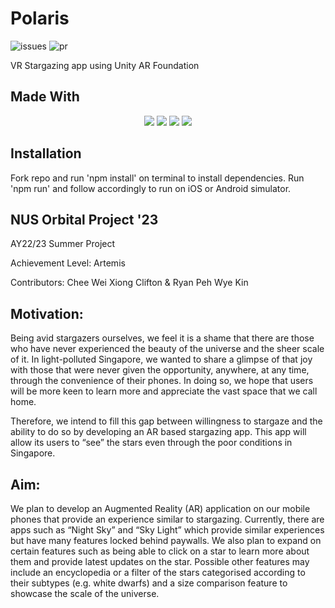 # Polaris

![issues](https://img.shields.io/github/issues/cliftonchee/Polaris)
![pr](https://img.shields.io/github/issues-pr/cliftonchee/Polaris)

VR Stargazing app using Unity AR Foundation

## Made With

<p align='center'>
<img src='https://img.shields.io/badge/-React-61FADB?logo=react&logoColor=white'>
<img src='https://img.shields.io/badge/-Unity-ffffff?logo=unity&logoColor=black'>
<img src='https://img.shields.io/badge/-Firebase-FFCA28?logo=firebase&logoColor=orange'>
<img src='https://img.shields.io/badge/-Python-3776AB?logo=python&logoColor=yellow'>
</p>

## Installation

Fork repo and run 'npm install' on terminal to install dependencies.
Run 'npm run' and follow accordingly to run on iOS or Android simulator.

## NUS Orbital Project '23

AY22/23 Summer Project

Achievement Level: Artemis

Contributors: Chee Wei Xiong Clifton & Ryan Peh Wye Kin

## Motivation:

Being avid stargazers ourselves, we feel it is a shame that there are those who have never experienced the beauty of the universe and the sheer scale of it. In light-polluted Singapore, we wanted to share a glimpse of that joy with those that were never given the opportunity, anywhere, at any time, through the convenience of their phones. In doing so, we hope that users will be more keen to learn more and appreciate the vast space that we call home.

Therefore, we intend to fill this gap between willingness to stargaze and the ability to do so by developing an AR based stargazing app. This app will allow its users to “see” the stars even through the poor conditions in Singapore.

## Aim:

We plan to develop an Augmented Reality (AR) application on our mobile phones that provide an experience similar to stargazing. Currently, there are apps such as “Night Sky” and “Sky Light” which provide similar experiences but have many features locked behind paywalls. We also plan to expand on certain features such as being able to click on a star to learn more about them and provide latest updates on the star. Possible other features may include an encyclopedia or a filter of the stars categorised according to their subtypes (e.g. white dwarfs) and a size comparison feature to showcase the scale of the universe.
